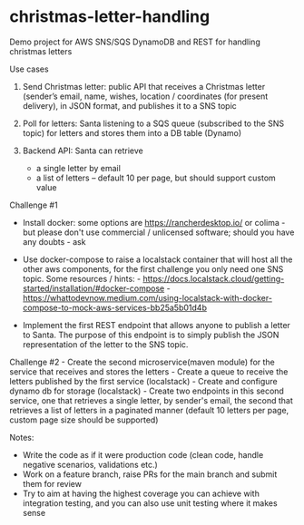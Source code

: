# christmas-letter-handling
Demo project for AWS SNS/SQS DynamoDB and REST for handling christmas letters
 
Use cases
 
1. Send Christmas letter: public API that receives a Christmas letter (sender’s email, name, wishes, location / coordinates (for present delivery), in JSON format, and publishes it to a SNS topic
 
2. Poll for letters: Santa listening to a SQS queue (subscribed to the SNS topic) for letters and stores them into a DB table (Dynamo)
 
3. Backend API: Santa can retrieve
   - a single letter by email
   - a list of letters – default 10 per page, but should support custom value
 
Challenge  #1
   - Install docker: some options are https://rancherdesktop.io/ or colima - but please don't use commercial / unlicensed software; should you have any doubts - ask
 
   - Use docker-compose to raise a localstack container that will host all the other aws components, for the first challenge you only need one SNS topic. 
       Some resources / hints:
           - https://docs.localstack.cloud/getting-started/installation/#docker-compose
           - https://whattodevnow.medium.com/using-localstack-with-docker-compose-to-mock-aws-services-bb25a5b01d4b
  
   - Implement the first REST endpoint that allows anyone to publish a letter to Santa. The purpose of this endpoint is to simply publish the JSON representation of the letter to the SNS topic.

Challenge #2
    - Create the second microservice(maven module) for the service that receives and stores the letters
    - Create a queue to receive the letters published by the first service (localstack)
    - Create and configure dynamo db for storage (localstack)
    - Create two endpoints in this second service, one that retrieves a single letter, by sender's email, the second that retrieves a list of letters in a paginated manner (default 10 letters per page, custom page size should be supported)

Notes:
   - Write the code as if it were production code (clean code, handle negative scenarios, validations etc.)
   - Work on a feature branch, raise PRs for the main branch and submit them for review
   - Try to aim at having the highest coverage you can achieve with integration testing, and you can also use unit testing where it makes sense